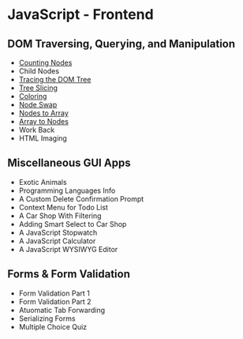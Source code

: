 # JavaScript - Frontend

## DOM Traversing, Querying, and Manipulation

-   [Counting Nodes](counting-nodes.js)
-   Child Nodes
-   [Tracing the DOM Tree](tracing-the-dom-tree.js)
-   [Tree Slicing](tree-slicing.js)
-   [Coloring](coloring.js)
-   [Node Swap](node-swap.js)
-   [Nodes to Array](nodes-to-array.js)
-   [Array to Nodes](array-to-nodes.js)
-   Work Back
-   HTML Imaging

## Miscellaneous GUI Apps

-   Exotic Animals
-   Programming Languages Info
-   A Custom Delete Confirmation Prompt
-   Context Menu for Todo List
-   A Car Shop With Filtering
-   Adding Smart Select to Car Shop
-   A JavaScript Stopwatch
-   A JavaScript Calculator
-   A JavaScript WYSIWYG Editor

## Forms & Form Validation

-   Form Validation Part 1
-   Form Validation Part 2
-   Atuomatic Tab Forwarding
-   Serializing Forms
-   Multiple Choice Quiz
